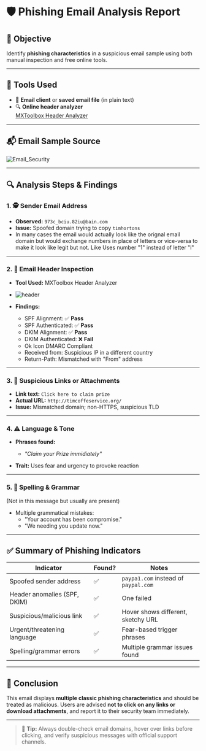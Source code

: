 # 🛡️ Phishing Email Analysis Report

## 🎯 Objective

Identify **phishing characteristics** in a suspicious email sample using both manual inspection and free online tools.

---

## 🧰 Tools Used

- 📧 **Email client** or **saved email file** (in plain text)
- 🔍 **Online header analyzer**  
  [MXToolbox Header Analyzer](https://mxtoolbox.com/EmailHeaders.aspx)

---

## 📬 Email Sample Source

![Email_Security](https://github.com/user-attachments/assets/6426e093-241e-4487-b714-3314d567a9d0)


---

## 🔍 Analysis Steps & Findings

### 1. 🕵️ Sender Email Address

- **Observed:** `973c_bciu.82iu@bain.com`
- **Issue:** Spoofed domain trying to copy `timhortons`  
- In many cases the email would actually look like the orignal email domain but would exchange numbers in place of letters or vice-versa to make it look like legit but not. Like Uses number "1" instead of letter "l"

---

### 2. 🧾 Email Header Inspection

- **Tool Used:** MXToolbox Header Analyzer
- ![header](https://github.com/user-attachments/assets/9b9172e6-bc77-4a88-826e-4b83e729e63e)

- **Findings:**
  - SPF Alignment: ✅ **Pass**
  - SPF Authenticated: ✅ **Pass**    
  - DKIM Alignment: ✅ **Pass**
  - DKIM Authenticated: ❌ **Fail**
  - Ok Icon DMARC Compliant
  - Received from: Suspicious IP in a different country
  - Return-Path: Mismatched with "From" address

---

### 3. 🔗 Suspicious Links or Attachments

- **Link text:** `Click here to claim prize`
- **Actual URL:** `http://timcoffeservice.org/`
- **Issue:** Mismatched domain; non-HTTPS, suspicious TLD


---

### 4. ⚠️ Language & Tone

- **Phrases found:**
  - _"Claim your Prize immidiately"_
 

- **Trait:** Uses fear and urgency to provoke reaction

---

### 5. 🔡 Spelling & Grammar
(Not in this message but usually are present)
- Multiple grammatical mistakes:
  - "Your account has been compromise."
  - "We needing you update now."

---

## ✅ Summary of Phishing Indicators

| Indicator                        | Found? | Notes                                                  |
|----------------------------------|--------|--------------------------------------------------------|
| Spoofed sender address           | ✅     | `paypa1.com` instead of `paypal.com`                   |
| Header anomalies (SPF, DKIM)     | ✅     | One failed                                             |
| Suspicious/malicious link        | ✅     | Hover shows different, sketchy URL                     |
| Urgent/threatening language      | ✅     | Fear-based trigger phrases                             |
| Spelling/grammar errors          | ✅     | Multiple grammar issues found                          |

---

## 📌 Conclusion

This email displays **multiple classic phishing characteristics** and should be treated as malicious. Users are advised **not to click on any links or download attachments**, and report it to their security team immediately.

---

> 🧠 **Tip:** Always double-check email domains, hover over links before clicking, and verify suspicious messages with official support channels.
